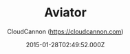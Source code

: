 ---
title: Aviator
github: 'https://github.com/CloudCannon/Aviator-Jekyll-Theme'
demo: 'https://tangerine-lemon.cloudvent.net/'
author: 'CloudCannon (https://cloudcannon.com)'
ssg:
  - Jekyll
cms:
  - No Cms
date: 2015-01-28T02:49:52.000Z
github_branch: master
description: ':droplet: API Documentation template for Jekyll'
stale: true
---
